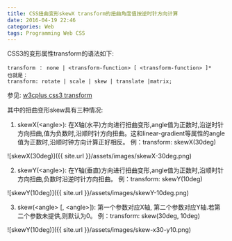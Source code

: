 ```yaml
---
title: CSS扭曲变形skewX transform的扭曲角度值按逆时针方向计算
date: 2016-04-19 22:46
categories: Web
tags: Programming Web CSS
---
```


CSS3的变形属性transform的语法如下:

```
transform ： none | <transform-function> [ <transform-function> ]* 
也就是：
transform: rotate | scale | skew | translate |matrix;
```

参见: [w3cplus css3 transform](http://www.w3cplus.com/content/css3-transform)

其中的扭曲变形skew具有三种情况:

1. skewX(&lt;angle&gt;): 在X轴(水平)方向进行扭曲变形,angle值为正数时,沿逆时针方向扭曲,值为负数时,沿顺时针方向扭曲。这和linear-gradient等属性的angle值为正数时,沿顺时钟方向计算正好相反。
例：transform: skewX(30deg)

![skewX(30deg)]({{ site.url }}/assets/images/skewX-30deg.png)

2. skewY(&lt;angle&gt;): 在Y轴(垂直)方向进行扭曲变形,angle值为正数时,沿顺时针方向扭曲,负数时沿逆时针方向扭曲。
例：transform: skewY(10deg)

![skewY(10deg)]({{ site.url }}/assets/images/skewY-10deg.png)

3. skew(&lt;angle&gt; [, &lt;angle&gt;]): 第一个参数对应X轴, 第二个参数对应Y轴.若第二个参数未提供,则默认为0。
例：transform: skew(30deg, 10deg)

![skewY(10deg)]({{ site.url }}/assets/images/skew-x30-y10.png)
